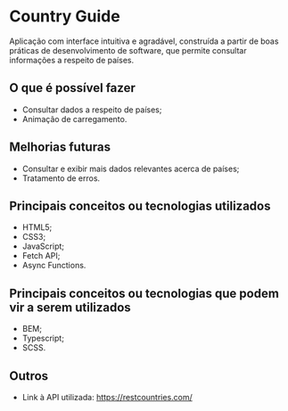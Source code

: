 # Country Guide

Aplicação com interface intuitiva e agradável, construída a partir de boas práticas de desenvolvimento de software, que permite consultar informações a respeito de países.

## O que é possível fazer
* Consultar dados a respeito de países;
* Animação de carregamento.

## Melhorias futuras
* Consultar e exibir mais dados relevantes acerca de países;
* Tratamento de erros.

## Principais conceitos ou tecnologias utilizados
* HTML5;
* CSS3;
* JavaScript;
* Fetch API;
* Async Functions.

## Principais conceitos ou tecnologias que podem vir a serem utilizados
* BEM;
* Typescript;
* SCSS.

## Outros
* Link à API utilizada: https://restcountries.com/

